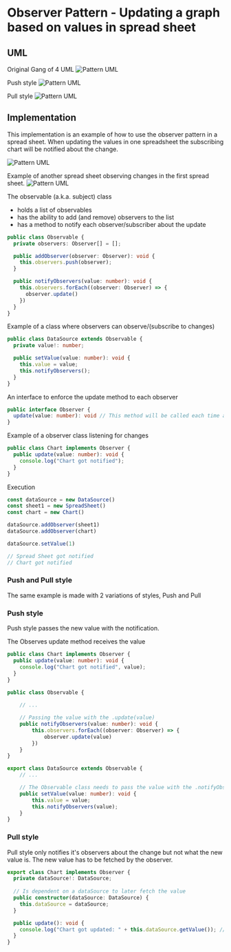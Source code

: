 # Observer Pattern - Updating a graph based on values in spread sheet

## UML

Original Gang of 4 UML
![Pattern UML](./img/observer-pattern-original.png)

Push style
![Pattern UML](./img/observer-pattern-implementation.png)

Pull style
![Pattern UML](./img/observer-pattern-original-pull-style.png)


## Implementation

This implementation is an example of how to use the observer pattern in a spread sheet. When updating the values in one spreadsheet the subscribing chart will be notified about the change. 

![Pattern UML](./img/observer-example-2.png)

Example of another spread sheet observing changes in the first spread sheet. 
![Pattern UML](./img/observer-example-1.png)


The observable (a.k.a. subject) class 
- holds a list of observables
- has the ability to add (and remove) observers to the list
- has a method to notify each observer/subscriber about the update
```ts
public class Observable {
  private observers: Observer[] = [];

  public addObserver(observer: Observer): void {
    this.observers.push(observer);
  }

  public notifyObservers(value: number): void {
    this.observers.forEach((observer: Observer) => {
      observer.update()
    })
  }
}
```

Example of a class where observers can observe/(subscribe to changes)
```ts
public class DataSource extends Observable {
  private value!: number;

  public setValue(value: number): void {
    this.value = value;
    this.notifyObservers();
  }
}
```

An interface to enforce the update method to each observer
```ts
public interface Observer {
  update(value: number): void // This method will be called each time a value is changes. 
}
```

Example of a observer class listening for changes
```ts
public class Chart implements Observer {
  public update(value: number): void {
    console.log("Chart got notified");
  }
}
```

Execution
```ts
const dataSource = new DataSource()
const sheet1 = new SpreadSheet()
const chart = new Chart()

dataSource.addObserver(sheet1)
dataSource.addObserver(chart)

dataSource.setValue(1)

// Spread Sheet got notified
// Chart got notified
```

### Push and Pull style

The same example is made with 2 variations of styles, Push and Pull

### Push style

Push style passes the new value with the notification. 

The Observes update method receives the value
```ts
public class Chart implements Observer {
  public update(value: number): void {
    console.log("Chart got notified", value);
  }
}
```

```ts
public class Observable {
  
    // ...

    // Passing the value with the .update(value)
    public notifyObservers(value: number): void {
        this.observers.forEach((observer: Observer) => {
            observer.update(value)
        })
    }
}
```

```ts
export class DataSource extends Observable {
    // ...

    // The Observable class needs to pass the value with the .notifyObservers(value)
    public setValue(value: number): void {
        this.value = value;
        this.notifyObservers(value);
    }
}
```

### Pull style

Pull style only notifies it's observers about the change but not what the new value is. The new value has to be fetched by the observer.   

```ts
export class Chart implements Observer {
  private dataSource!: DataSource;
  
  // Is dependent on a dataSource to later fetch the value
  public constructor(dataSource: DataSource) {
    this.dataSource = dataSource;
  }

  public update(): void {
    console.log("Chart got updated: " + this.dataSource.getValue()); // Get the value from the dataSource
  }
}
```